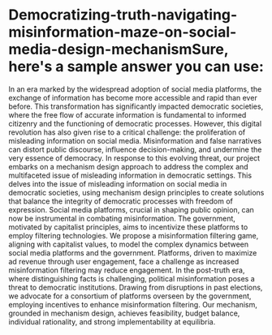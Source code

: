 # Democratizing-truth-navigating-misinformation-maze-on-social-media-design-mechanismSure, here's a sample answer you can use:
In an era marked by the widespread adoption of social media platforms, the exchange of information has become more accessible and rapid than ever before. This transformation has significantly impacted democratic societies, where the free flow of accurate information is fundamental to informed citizenry and the functioning of democratic processes. However, this digital revolution has also given rise to a critical challenge: the proliferation of misleading information on social media. Misinformation and false narratives can distort public discourse, influence decision-making, and undermine the very essence of democracy. In response to this evolving threat, our project embarks on a mechanism design approach to address the complex and multifaceted issue of misleading information in democratic settings. This delves into the issue of misleading information on social media in democratic societies, using mechanism design principles to create solutions that balance the integrity of democratic processes with freedom of expression. Social media platforms, crucial in shaping public opinion, can now be instrumental in combating misinformation. The government, motivated by capitalist principles, aims to incentivize these platforms to employ filtering technologies. We propose a misinformation filtering game, aligning with capitalist values, to model the complex dynamics between social media platforms and the government. Platforms, driven to maximize ad revenue through user engagement, face a challenge as increased misinformation filtering may reduce engagement. In the post-truth era, where distinguishing facts is challenging, political misinformation poses a threat to democratic institutions. Drawing from disruptions in past elections, we advocate for a consortium of platforms overseen by the government, employing incentives to enhance misinformation filtering. Our mechanism, grounded in mechanism design, achieves feasibility, budget balance, individual rationality, and strong implementability at equilibria.
